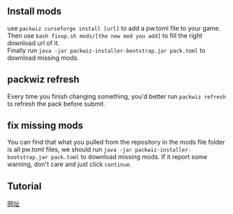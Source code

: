 ## Install mods
use `packwiz curseforge install [url]` to add a pw.toml file to your game.  
Then use `bash fixup.sh mods/[the new mod you add]` to fill the right download url of it.  
Finally run `java -jar packwiz-installer-bootstrap.jar pack.toml` to download missing mods.
## packwiz refresh
Every time you finish changing something, you'd better run `packwiz refresh` to refresh the pack before submit.
## fix missing mods
You can find that what you pulled from the repository in the mods file folder is all pw.toml files, we should run `java -jar packwiz-installer-bootstrap.jar pack.toml` to download missing mods. If it report some warning, don't care and just click `continue`.
## Tutorial
[网址](https://packwiz.infra.link/tutorials/creating/getting-started/)